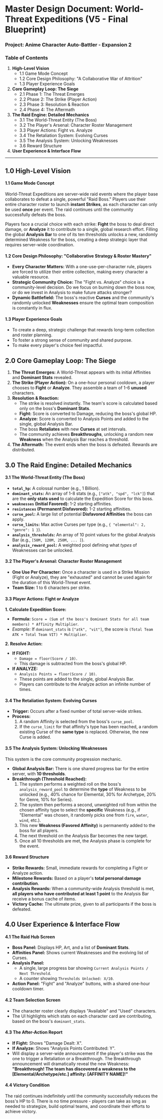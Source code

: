 # **Master Design Document: World-Threat Expeditions (V5 - Final Blueprint)**
### **Project: Anime Character Auto-Battler - Expansion 2**

### **Table of Contents**
1.  **High-Level Vision**
    *   1.1 Game Mode Concept
    *   1.2 Core Design Philosophy: "A Collaborative War of Attrition"
    *   1.3 Player Experience Goals
2.  **Core Gameplay Loop: The Siege**
    *   2.1 Phase 1: The Threat Emerges
    *   2.2 Phase 2: The Strike (Player Action)
    *   2.3 Phase 3: Resolution & Reaction
    *   2.4 Phase 4: The Aftermath
3.  **The Raid Engine: Detailed Mechanics**
    *   3.1 The World-Threat Entity (The Boss)
    *   3.2 The Player's Arsenal: Character Roster Management
    *   3.3 Player Actions: Fight vs. Analyze
    *   3.4 The Retaliation System: Evolving Curses
    *   3.5 The Analysis System: Unlocking Weaknesses
    *   3.6 Reward Structure
4.  **User Experience & Interface Flow**

---

## **1.0 High-Level Vision**

#### **1.1 Game Mode Concept**
World-Threat Expeditions are server-wide raid events where the player base collaborates to defeat a single, powerful "Raid Boss." Players use their entire character roster to launch **instant Strikes**, as each character can only be used **once** per event. The raid continues until the community successfully defeats the boss.

Players face a crucial choice with each strike: **Fight** the boss to deal direct damage, or **Analyze** it to contribute to a single, global research effort. Filling the global **Analysis Bar** to one of its ten thresholds unlocks a new, randomly determined Weakness for the boss, creating a deep strategic layer that requires server-wide coordination.

#### **1.2 Core Design Philosophy: "Collaborative Strategy & Roster Mastery"**
*   **Every Character Matters:** With a one-use-per-character rule, players are forced to utilize their entire collection, making every character a valuable resource.
*   **Strategic Community Choice:** The "Fight vs. Analyze" choice is a community-level decision. Do we focus on burning down the boss now, or do we invest in Analysis to make future attacks stronger?
*   **Dynamic Battlefield:** The boss's reactive **Curses** and the community's randomly unlocked **Weaknesses** ensure the optimal team composition is constantly in flux.

#### **1.3 Player Experience Goals**
*   To create a deep, strategic challenge that rewards long-term collection and roster planning.
*   To foster a strong sense of community and shared purpose.
*   To make every player's choice feel impactful.

## **2.0 Core Gameplay Loop: The Siege**

1.  **The Threat Emerges:** A World-Threat appears with its initial Affinities and **Dominant Stats** revealed.
2.  **The Strike (Player Action):** On a one-hour personal cooldown, a player chooses to **Fight** or **Analyze**. They assemble a team of 1-6 **unused** characters.
3.  **Resolution & Reaction:**
    *   The strike is resolved instantly. The team's score is calculated based only on the boss's **Dominant Stats**.
    *   **Fight:** Score is converted to Damage, reducing the boss's global HP.
    *   **Analyze:** Score is converted to Analysis Points and added to the single, global Analysis Bar.
    *   The boss **Retaliates** with new **Curses** at set intervals.
    *   The community achieves **Breakthroughs**, unlocking a random new **Weakness** when the Analysis Bar reaches a threshold.
4.  **The Aftermath:** The event ends when the boss is defeated. Rewards are distributed.

## **3.0 The Raid Engine: Detailed Mechanics**

#### **3.1 The World-Threat Entity (The Boss)**
*   **`total_hp`:** A colossal number (e.g., 1 Billion).
*   **`dominant_stats`:** An array of 1-8 stats (e.g., `["atk", "spd", "lck"]`) that are the **only stats used** to calculate the Expedition Score for this boss.
*   **`weaknesses` (Initial Favored):** 1-2 starting affinities.
*   **`resistances` (Permanent Disfavored):** 1-2 starting affinities.
*   **`curse_pool`:** A large list of potential **Disfavored Affinities** the boss can apply.
*   **`curse_limits`:** Max active Curses per type (e.g., `{ "elemental": 2, "genre": 1 }`).
*   **`analysis_thresholds`:** An array of 10 point values for the global Analysis Bar (e.g., `[50M, 120M, 250M, ... ]`).
*   **`analysis_reward_pool`:** A weighted pool defining what *types* of Weaknesses can be unlocked.

#### **3.2 The Player's Arsenal: Character Roster Management**
*   **One Use Per Character:** Once a character is used in a Strike Mission (Fight or Analyze), they are "exhausted" and cannot be used again for the duration of this World-Threat event.
*   **Team Size:** 1 to 6 characters per strike.

#### **3.3 Player Actions: Fight or Analyze**

**1. Calculate Expedition Score:**
*   **Formula:** `Score = (Sum of the boss's Dominant Stats for all team members) * Affinity Multiplier`.
*   *Example:* If `dominant_stats` is `["atk", "vit"]`, the score is `(Total Team ATK + Total Team VIT) * Multiplier`.

**2. Resolve Action:**
*   **If FIGHT:**
    *   `Damage = floor(Score / 10)`.
    *   This damage is subtracted from the boss's global HP.
*   **If ANALYZE:**
    *   `Analysis Points = floor(Score / 10)`.
    *   These points are added to the single, global Analysis Bar.
    *   Players can contribute to the Analyze action an infinite number of times.

#### **3.4 The Retaliation System: Evolving Curses**
*   **Trigger:** Occurs after a fixed number of total server-wide strikes.
*   **Process:**
    1.  A random Affinity is selected from the boss's `curse_pool`.
    2.  If the `curse_limit` for that affinity's type has been reached, a random existing Curse of the **same type** is replaced. Otherwise, the new Curse is added.

#### **3.5 The Analysis System: Unlocking Weaknesses**
This system is the core community progression mechanic.
*   **Global Analysis Bar:** There is one shared progress bar for the entire server, with **10 thresholds**.
*   **Breakthrough (Threshold Reached):**
    1.  The system performs a weighted roll on the boss's `analysis_reward_pool` to determine the **type** of Weakness to be unlocked (e.g., 40% chance for Elemental, 30% for Archetype, 20% for Genre, 10% for Series).
    2.  The system then performs a second, unweighted roll from within the chosen affinity type to select the **specific** Weakness (e.g., if "Elemental" was chosen, it randomly picks one from `fire`, `water`, `wind`, etc.).
    3.  This new **Weakness (Favored Affinity)** is permanently added to the boss for all players.
    4.  The next threshold on the Analysis Bar becomes the new target.
    5.  Once all 10 thresholds are met, the Analysis phase is complete for the event.

#### **3.6 Reward Structure**
*   **Strike Rewards:** Small, immediate rewards for completing a Fight or Analyze action.
*   **Milestone Rewards:** Based on a player's **total personal damage contribution**.
*   **Analysis Rewards:** When a community-wide Analysis threshold is met, **all players who have contributed at least 1 point** to the Analysis Bar receive a bonus cache of items.
*   **Victory Cache:** The ultimate prize, given to all participants if the boss is defeated.

## **4.0 User Experience & Interface Flow**

#### **4.1 The Raid Hub Screen**
*   **Boss Panel:** Displays HP, Art, and a list of **Dominant Stats**.
*   **Affinities Panel:** Shows current Weaknesses and the evolving list of Curses.
*   **Analysis Panel:**
    *   A single, large progress bar showing `Current Analysis Points / Next Threshold`.
    *   A counter showing `Thresholds Unlocked: X/10`.
*   **Action Panel:** "Fight" and "Analyze" buttons, with a shared one-hour cooldown timer.

#### **4.2 Team Selection Screen**
*   The character roster clearly displays "Available" and "Used" characters.
*   The UI highlights which stats on each character card are contributing, based on the boss's `dominant_stats`.

#### **4.3 The After-Action Report**
*   **If Fight:** Shows "Damage Dealt: X".
*   **If Analyze:** Shows "Analysis Points Contributed: Y".
*   Will display a server-wide announcement if the player's strike was the one to trigger a Retaliation or a Breakthrough. The Breakthrough announcement will dramatically reveal the new Weakness: **"Breakthrough! The team has discovered a weakness to the [Elemental/Archetype/etc.] affinity: [AFFINITY NAME]!"**

#### **4.4 Victory Condition**

The raid continues indefinitely until the community successfully reduces the boss's HP to 0. There is no time pressure - players can take as long as needed to strategize, build optimal teams, and coordinate their efforts to achieve victory.